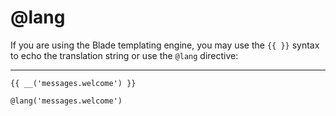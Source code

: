 # @lang

If you are using the Blade templating engine, you may use the `{{ }}` syntax to echo the translation string or use the `@lang` directive:

---

```blade
{{ __('messages.welcome') }}

@lang('messages.welcome')
```
